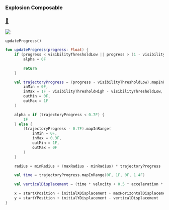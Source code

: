 ### Explosion Composable

### [:link:](https://github.com/omkar-tenkale/ExplodingComposable)

<img src="https://raw.githubusercontent.com/space0clouds/explosion/main/arts/explosion.webp"/>

`updateProgress()`

```kotlin
fun updateProgress(progress: Float) {
    if (progress < visibilityThresholdLow || progress > (1 - visibilityThresholdHigh)) {
        alpha = 0F

        return
    }

    val trajectoryProgress = (progress - visibilityThresholdLow).mapInRange(
        inMin = 0F,
        inMax = 1F - visibilityThresholdHigh - visibilityThresholdLow,
        outMin = 0F,
        outMax = 1F
    )

    alpha = if (trajectoryProgress < 0.7F) {
        1F
    } else {
        (trajectoryProgress - 0.7F).mapInRange(
            inMin = 0F,
            inMax = 0.3F,
            outMin = 1F,
            outMax = 0F
        )
    }

    radius = minRadius + (maxRadius - minRadius) * trajectoryProgress

    val time = trajectoryProgress.mapInRange(0F, 1F, 0F, 1.4F)

    val verticalDisplacement = (time * velocity + 0.5 * acceleration * time.toDouble().pow(2)).toFloat()

    x = startXPosition + initialXDisplacement + maxHorizontalDisplacement * trajectoryProgress
    y = startYPosition + initialYDisplacement - verticalDisplacement
}

```
